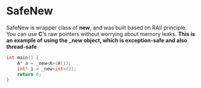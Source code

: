 # SafeNew
SafeNew is wrapper class of **__new__**, and was built based on RAII principle.
You can use **C**'s raw pointers without worrying about memory leaks. 
**This is an example of using the ___new__ object, which is exception-safe and also thread-safe**
```C++
int main() {
    A* a = _new<A>(A());
    int* i = _new<int>(2);
    return 0;
}
```
